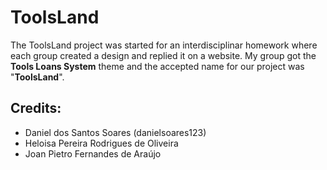 # ToolsLand
The ToolsLand project was started for an interdisciplinar homework where each group created a design and replied it
on a website. My group got the **Tools Loans System** theme and the accepted name for our project was "**ToolsLand**".

## Credits:
- Daniel dos Santos Soares (danielsoares123)
- Heloisa Pereira Rodrigues de Oliveira
- Joan Pietro Fernandes de Araújo
